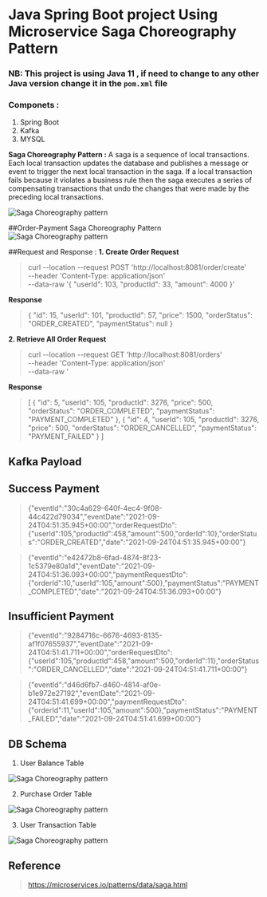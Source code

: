 # Java Spring Boot project Using Microservice Saga Choreography Pattern
### NB: This project is using Java 11 , if need to change to any other Java version change it in the `pom.xml` file 

### Componets :
1. Spring Boot
2. Kafka
3. MYSQL

**Saga Choreography Pattern :**  A saga is a sequence of local transactions. Each local transaction updates the database and publishes a message or event to trigger the next local transaction in the saga. If a local transaction fails because it violates a business rule then the saga executes a series of compensating transactions that undo the changes that were made by the preceding local transactions.

![Saga Choreography pattern](https://github.com/anurupborah2001/saga-coreography-pattern/images/saga-choreography1.png)


##Order-Payment Saga Choreography Pattern           
![Saga Choreography pattern](https://github.com/anurupborah2001/saga-coreography-pattern/images/saga-choreography-design.png)

##Request and Response :
 **1. Create Order Request**
> curl --location --request POST 'http://localhost:8081/order/create' \
--header 'Content-Type: application/json' \
--data-raw '{
"userId": 103,
"productId": 33,
"amount": 4000
}'

 **Response**
>{
"id": 15,
"userId": 101,
"productId": 57,
"price": 1500,
"orderStatus": "ORDER_CREATED",
"paymentStatus": null
}

 **2. Retrieve All Order Request**
> curl --location --request GET 'http://localhost:8081/orders' \
   --header 'Content-Type: application/json' \
   --data-raw '

 **Response**
> [
{
"id": 5,
"userId": 105,
"productId": 3276,
"price": 500,
"orderStatus": "ORDER_COMPLETED",
"paymentStatus": "PAYMENT_COMPLETED"
},
{
"id": 4,
"userId": 105,
"productId": 3276,
"price": 500,
"orderStatus": "ORDER_CANCELLED",
"paymentStatus": "PAYMENT_FAILED"
}
]

## Kafka Payload
  ## Success Payment 
> {"eventId":"30c4a629-640f-4ec4-9f08-44c422d79034","eventDate":"2021-09-24T04:51:35.945+00:00","orderRequestDto":{"userId":105,"productId":458,"amount":500,"orderId":10},"orderStatus":"ORDER_CREATED","date":"2021-09-24T04:51:35.945+00:00"}

> {"eventId":"e42472b8-6fad-4874-8f23-1c5379e80a1d","eventDate":"2021-09-24T04:51:36.093+00:00","paymentRequestDto":{"orderId":10,"userId":105,"amount":500},"paymentStatus":"PAYMENT_COMPLETED","date":"2021-09-24T04:51:36.093+00:00"}

 ## Insufficient Payment
> {"eventId":"9284716c-6676-4693-8135-af1f07655937","eventDate":"2021-09-24T04:51:41.711+00:00","orderRequestDto":{"userId":105,"productId":458,"amount":500,"orderId":11},"orderStatus":"ORDER_CANCELLED","date":"2021-09-24T04:51:41.711+00:00"}

> {"eventId":"d46d6fb7-d460-4814-af0e-b1e972e27192","eventDate":"2021-09-24T04:51:41.699+00:00","paymentRequestDto":{"orderId":11,"userId":105,"amount":500},"paymentStatus":"PAYMENT_FAILED","date":"2021-09-24T04:51:41.699+00:00"}

## DB Schema
1. User Balance Table

![Saga Choreography pattern](https://github.com/anurupborah2001/saga-coreography-pattern/images/db-img1.png)

2. Purchase Order Table

![Saga Choreography pattern](https://github.com/anurupborah2001/saga-coreography-pattern/images/db-img2.png)

3. User Transaction Table 

![Saga Choreography pattern](https://github.com/anurupborah2001/saga-coreography-pattern/images/db-img3.png)

## Reference
> https://microservices.io/patterns/data/saga.html